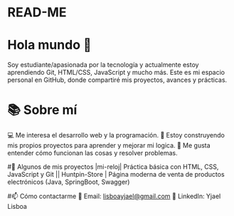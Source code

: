 # READ-ME

# Hola mundo 👋

Soy estudiante/apasionada por la tecnología y actualmente estoy aprendiendo Git, HTML/CSS, JavaScript y mucho más.
Este es mi espacio personal en GitHub, donde compartiré mis proyectos, avances y prácticas.

# 📚 Sobre mí
💻 Me interesa el desarrollo web y la programación.
🚀 Estoy construyendo mis propios proyectos para aprender y mejorar mi logica.
🧠 Me gusta entender cómo funcionan las cosas y resolver problemas.


#📂 Algunos de mis proyectos
|mi-reloj| Práctica básica con HTML, CSS, JavaScript y Git || Huntpin-Store | Página moderna de venta de productos electrónicos (Java, SpringBoot, Swagger)


#📫 Cómo contactarme
📧 Email: lisboayjael@gmail.com
💼 LinkedIn: Yjael Lisboa
